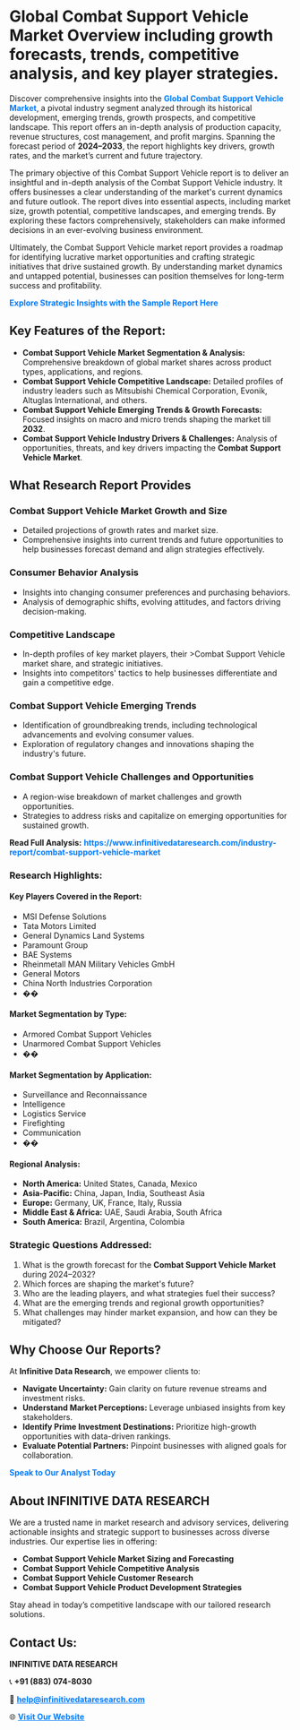 <h1>Global Combat Support Vehicle Market Overview including growth forecasts, trends, competitive analysis, and key player strategies.</h1>
<p>
Discover comprehensive insights into the 
<a href="https://www.infinitivedataresearch.com/industry-report/combat-support-vehicle-market" rel="dofollow" style="color: #007BFF; text-decoration: none;"><strong>Global Combat Support Vehicle Market</strong></a>, a pivotal industry segment analyzed through its historical development, emerging trends, growth prospects, and competitive landscape. This report offers an in-depth analysis of production capacity, revenue structures, cost management, and profit margins. Spanning the forecast period of <strong>2024–2033</strong>, the report highlights key drivers, growth rates, and the market’s current and future trajectory.
</p>
<p>
The primary objective of this Combat Support Vehicle report is to deliver an insightful and in-depth analysis of the Combat Support Vehicle industry. It offers businesses a clear understanding of the market's current dynamics and future outlook. The report dives into essential aspects, including market size, growth potential, competitive landscapes, and emerging trends. By exploring these factors comprehensively, stakeholders can make informed decisions in an ever-evolving business environment.
</p>
<p>
Ultimately, the Combat Support Vehicle market report provides a roadmap for identifying lucrative market opportunities and crafting strategic initiatives that drive sustained growth. By understanding market dynamics and untapped potential, businesses can position themselves for long-term success and profitability.
</p>
<p>
<a href="https://www.infinitivedataresearch.com/request-sample/reportId=109086" style="color: #007BFF; text-decoration: none;"><strong>Explore Strategic Insights with the Sample Report Here</strong></a>
</p>

<h2>Key Features of the Report:</h2>
<ul>
<li><strong>Combat Support Vehicle Market Segmentation & Analysis:</strong> Comprehensive breakdown of global market shares across product types, applications, and regions.</li>
<li><strong>Combat Support Vehicle Competitive Landscape:</strong> Detailed profiles of industry leaders such as Mitsubishi Chemical Corporation, Evonik, Altuglas International, and others.</li>
<li><strong>Combat Support Vehicle Emerging Trends & Growth Forecasts:</strong> Focused insights on macro and micro trends shaping the market till <strong>2032</strong>.</li>
<li><strong>Combat Support Vehicle Industry Drivers & Challenges:</strong> Analysis of opportunities, threats, and key drivers impacting the <strong>Combat Support Vehicle Market</strong>.</li>
</ul>

<h2>What Research Report Provides</h2>
<h3>Combat Support Vehicle Market Growth and Size</h3>
<ul>
<li>Detailed projections of growth rates and market size.</li>
<li>Comprehensive insights into current trends and future opportunities to help businesses forecast demand and align strategies effectively.</li>
</ul>

<h3>Consumer Behavior Analysis</h3>
<ul>
<li>Insights into changing consumer preferences and purchasing behaviors.</li>
<li>Analysis of demographic shifts, evolving attitudes, and factors driving decision-making.</li>
</ul>

<h3>Competitive Landscape</h3>
<ul>
<li>In-depth profiles of key market players, their >Combat Support Vehicle market share, and strategic initiatives.</li>
<li>Insights into competitors' tactics to help businesses differentiate and gain a competitive edge.</li>
</ul>

<h3>Combat Support Vehicle Emerging Trends</h3>
<ul>
<li>Identification of groundbreaking trends, including technological advancements and evolving consumer values.</li>
<li>Exploration of regulatory changes and innovations shaping the industry's future.</li>
</ul>

<h3>Combat Support Vehicle Challenges and Opportunities</h3>
<ul>
<li>A region-wise breakdown of market challenges and growth opportunities.</li>
<li>Strategies to address risks and capitalize on emerging opportunities for sustained growth.</li>
</ul>
<p><strong>Read Full Analysis:</strong> <a href="https://www.infinitivedataresearch.com/industry-report/combat-support-vehicle-market" rel="dofollow" style="color: #007BFF; text-decoration: none;"><strong>https://www.infinitivedataresearch.com/industry-report/combat-support-vehicle-market</strong></a></p>
<h3>Research Highlights:</h3>
<h4>Key Players Covered in the Report:</h4>
<ul><li>MSI Defense Solutions</li><li>Tata Motors Limited</li><li>General Dynamics Land Systems</li><li>Paramount Group</li><li>BAE Systems</li><li>Rheinmetall MAN Military Vehicles GmbH</li><li>General Motors</li><li>China North Industries Corporation</li><li>��</li></ul>
<h4>Market Segmentation by Type:</h4>
<ul><li>Armored Combat Support Vehicles</li><li>Unarmored Combat Support Vehicles</li><li>��</li></ul>
<h4>Market Segmentation by Application:</h4>
<ul><li>Surveillance and Reconnaissance</li><li>Intelligence</li><li>Logistics Service</li><li>Firefighting</li><li>Communication</li><li>��</li></ul>

<h4>Regional Analysis:</h4>
<ul>
<li><strong>North America:</strong> United States, Canada, Mexico</li>
<li><strong>Asia-Pacific:</strong> China, Japan, India, Southeast Asia</li>
<li><strong>Europe:</strong> Germany, UK, France, Italy, Russia</li>
<li><strong>Middle East & Africa:</strong> UAE, Saudi Arabia, South Africa</li>
<li><strong>South America:</strong> Brazil, Argentina, Colombia</li>
</ul>

<h3>Strategic Questions Addressed:</h3>
<ol>
<li>What is the growth forecast for the <strong>Combat Support Vehicle Market</strong> during 2024–2032?</li>
<li>Which forces are shaping the market's future?</li>
<li>Who are the leading players, and what strategies fuel their success?</li>
<li>What are the emerging trends and regional growth opportunities?</li>
<li>What challenges may hinder market expansion, and how can they be mitigated?</li>
</ol>

<h2>Why Choose Our Reports?</h2>
<p>At <strong>Infinitive Data Research</strong>, we empower clients to:</p>
<ul>
<li><strong>Navigate Uncertainty:</strong> Gain clarity on future revenue streams and investment risks.</li>
<li><strong>Understand Market Perceptions:</strong> Leverage unbiased insights from key stakeholders.</li>
<li><strong>Identify Prime Investment Destinations:</strong> Prioritize high-growth opportunities with data-driven rankings.</li>
<li><strong>Evaluate Potential Partners:</strong> Pinpoint businesses with aligned goals for collaboration.</li>
</ul>
<p><a href="https://www.infinitivedataresearch.com/industry-report/combat-support-vehicle-market" rel="dofollow" style="color: #007BFF; text-decoration: none;"><strong>Speak to Our Analyst Today</strong></a></p>

<h2>About INFINITIVE DATA RESEARCH</h2>
<p>We are a trusted name in market research and advisory services, delivering actionable insights and strategic support to businesses across diverse industries. Our expertise lies in offering:</p>
<ul>
<li><strong>Combat Support Vehicle Market Sizing and Forecasting</strong></li>
<li><strong>Combat Support Vehicle Competitive Analysis</strong></li>
<li><strong>Combat Support Vehicle Customer Research</strong></li>
<li><strong>Combat Support Vehicle Product Development Strategies</strong></li>
</ul>
<p>Stay ahead in today’s competitive landscape with our tailored research solutions.</p>

<h2>Contact Us:</h2>
<p><strong>INFINITIVE DATA RESEARCH</strong></p>
<p>📞 <strong>+91 (883) 074-8030</strong></p>
<p>📧 <strong><a href="mailto:help@infinitivedataresearch.com" style="color: #007BFF;">help@infinitivedataresearch.com</a></strong></p>
<p>🌐 <strong><a href="https://www.infinitivedataresearch.com" rel="dofollow" style="color: #007BFF;">Visit Our Website</a></strong></p>